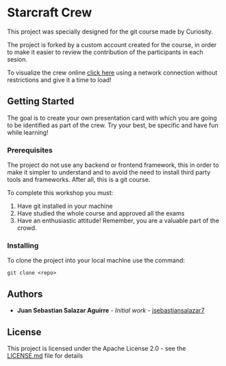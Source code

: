 # Starcraft Crew

This project was specially designed for the git course made by Curiosity.

The project is forked by a custom account created for the course, in order to make it easier to review the contribution of the participants in each sesion.

To visualize the crew online [click here](https://htmlpreview.github.io/?https://github.com/MaicolDuque/starcraft-crew/blob/master/index.html) using a network connection without restrictions and give it a time to load!

## Getting Started

The goal is to create your own presentation card with which you are going to be identified as part of the crew.  Try your best, be specific and have fun while learning!

### Prerequisites

The project do not use any backend or frontend framework, this in order to make it simpler to understand and to avoid the need to install third party tools and frameworks. After all, this is a git course.  

To complete this workshop you must:

1. Have git installed in your machine
2. Have studied the whole course and approved all the exams
3. Have an enthusiastic attitude! Remember, you are a valuable part of the crowd.

### Installing

To clone the project into your local machine use the command:

```
git clone <repo>
```

## Authors

* **Juan Sebastian Salazar Aguirre** - *Initial work* - [jsebastiansalazar7](https://github.com/jsebastiansalazar7)

## License

This project is licensed under the Apache License 2.0 - see the [LICENSE.md](LICENSE.md) file for details
